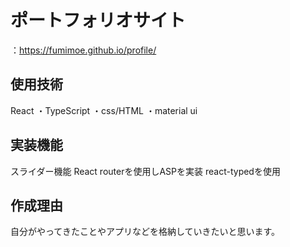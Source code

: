 # ポートフォリオサイト
：https://fumimoe.github.io/profile/

## 使用技術
React
・TypeScript
・css/HTML
・material ui


## 実装機能
スライダー機能
React routerを使用しASPを実装
react-typedを使用

## 作成理由
 自分がやってきたことやアプリなどを格納していきたいと思います。
